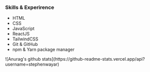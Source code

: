   <h3>Skills & Experirence</h3>
  <ul>
    <li>HTML</li>
    <li>CSS</li>
    <li>JavaScript</li>
    <li>ReactJS</li>
     <li>TailwindCSS</li>
    <li>Git & GitHub</li>
    <li>npm & Yarn package manager</li>
  </ul> 
  ![Anurag's github stats](https://github-readme-stats.vercel.app/api?username=stephenwayar)


